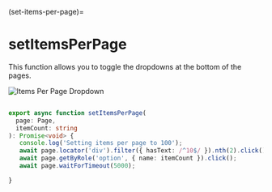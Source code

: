 
(set-items-per-page)=

# setItemsPerPage

This function allows you to toggle the dropdowns at the bottom of the pages.

![Items Per Page Dropdown](../../../_static/dev/Components/Navigation/items-per-page-dropdown.jpg)


```ts

export async function setItemsPerPage(
  page: Page, 
  itemCount: string
): Promise<void> {
   console.log('Setting items per page to 100');
   await page.locator('div').filter({ hasText: /^10$/ }).nth(2).click();
   await page.getByRole('option', { name: itemCount }).click();
   await page.waitForTimeout(5000);

}
```
